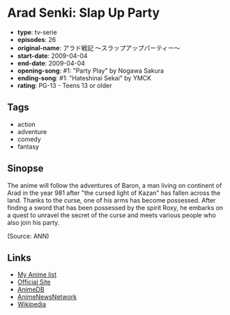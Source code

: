 # Arad Senki: Slap Up Party

-   **type**: tv-serie
-   **episodes**: 26
-   **original-name**: アラド戦記 ～スラップアップパーティー～
-   **start-date**: 2009-04-04
-   **end-date**: 2009-04-04
-   **opening-song**: #1: "Party Play" by Nogawa Sakura
-   **ending-song**: #1: "Hateshinai Sekai" by YMCK
-   **rating**: PG-13 - Teens 13 or older

## Tags

-   action
-   adventure
-   comedy
-   fantasy

## Sinopse

The anime will follow the adventures of Baron, a man living on continent of Arad in the year 981 after "the cursed light of Kazan" has fallen across the land. Thanks to the curse, one of his arms has become possessed. After finding a sword that has been possessed by the spirit Roxy, he embarks on a quest to unravel the secret of the curse and meets various people who also join his party.

(Source: ANN)

## Links

-   [My Anime list](https://myanimelist.net/anime/4657/Arad_Senki__Slap_Up_Party)
-   [Official Site](http://www.sup-arad.jp/)
-   [AnimeDB](http://anidb.info/perl-bin/animedb.pl?show=anime&aid=6226)
-   [AnimeNewsNetwork](http://www.animenewsnetwork.com/encyclopedia/anime.php?id=10232)
-   [Wikipedia](http://en.wikipedia.org/wiki/Dungeon_Fighter_Online#Anime)
